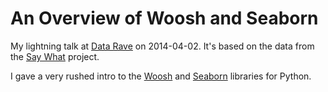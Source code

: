 An Overview of Woosh and Seaborn
================================

My lightning talk at [Data Rave](http://www.meetup.com/Data-Rave/events/170730922/)
on 2014-04-02. It's based on the data from the [Say What](https://github.com/ncollins/say_what)
project.

I gave a very rushed intro to the [Woosh](https://bitbucket.org/mchaput/whoosh/wiki/Home) and
[Seaborn](http://www.stanford.edu/~mwaskom/software/seaborn/index.html) libraries for Python.
